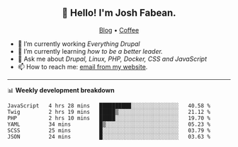 <h2 align="center">👋 Hello! I'm Josh Fabean.</h2>
<p align="center">
  <a href="https://joshfabean.com">Blog</a> •
  <a href="https://www.buymeacoffee.com/LSxne6Yr4">Coffee</a>
</p>

- 🔭 I’m currently working *Everything Drupal*
- 🌱 I’m currently learning *how to be a better leader.*
- 💬 Ask me about *Drupal, Linux, PHP, Docker, CSS and JavaScript*
- 📫 How to reach me: [email from my website](https://joshfabean.com).

-------

📊 **Weekly development breakdown**
<!--START_SECTION:waka-->

```text
JavaScript   4 hrs 28 mins   ██████████░░░░░░░░░░░░░░░   40.58 %
Twig         2 hrs 19 mins   █████▒░░░░░░░░░░░░░░░░░░░   21.12 %
PHP          2 hrs 10 mins   █████░░░░░░░░░░░░░░░░░░░░   19.70 %
YAML         34 mins         █▒░░░░░░░░░░░░░░░░░░░░░░░   05.23 %
SCSS         25 mins         █░░░░░░░░░░░░░░░░░░░░░░░░   03.79 %
JSON         24 mins         █░░░░░░░░░░░░░░░░░░░░░░░░   03.63 %
```

<!--END_SECTION:waka-->

<!--
**fabean/fabean** is a ✨ _special_ ✨ repository because its `README.md` (this file) appears on your GitHub profile.

Here are some ideas to get you started:

- 🔭 I’m currently working on ...
- 🌱 I’m currently learning ...
- 👯 I’m looking to collaborate on ...
- 🤔 I’m looking for help with ...
- 💬 Ask me about ...
- 📫 How to reach me: ...
- 😄 Pronouns: ...
- ⚡ Fun fact: ...
-->
